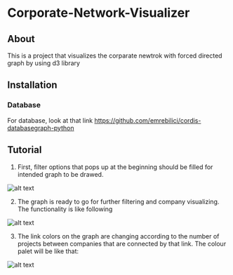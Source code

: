 # Corporate-Network-Visualizer

## About

This is a project that visualizes the corparate newtrok with forced directed graph by using d3 library

## Installation

### Database
For database, look at that link https://github.com/emrebilici/cordis-databasegraph-python

## Tutorial

1. First, filter options that pops up at the beginning should be filled for intended graph to be drawed.


![alt text](https://github.com/halilsahiner/Corpate-Network-Visualizer/blob/master/Filteroptions.JPG)

2. The graph is ready to go for further filtering and company visualizing. The functionality is like following


![alt text](https://github.com/halilsahiner/Corpate-Network-Visualizer/blob/master/clickednode.JPG)

3. The link colors on the graph are changing according to the number of projects between companies that are connected by that link.
  The colour palet will be like that: 
  

![alt text](https://github.com/halilsahiner/Corpate-Network-Visualizer/blob/master/link-colours.png)
